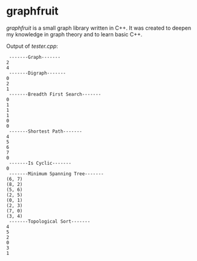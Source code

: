 # graphfruit
*graphfruit* is a small graph library written in C++. It was created to deepen
my knowledge in graph theory and to learn basic C++.

Output of *tester.cpp*:

```
 -------Graph-------
2
4
 -------Digraph-------
0
2
1
 -------Breadth First Search-------
0
1
1
1
0
0
 -------Shortest Path-------
4
5
6
7
0
 -------Is Cyclic-------
0
 -------Minimum Spanning Tree-------
(6, 7)
(8, 2)
(5, 6)
(2, 5)
(0, 1)
(2, 3)
(7, 0)
(3, 4)
 -------Topological Sort-------
4
5
2
0
3
1
```
